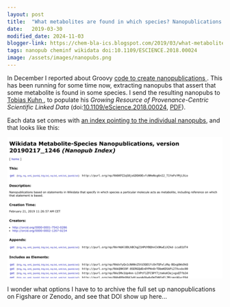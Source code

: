 ```yaml
---
layout: post
title:  "What metabolites are found in which species? Nanopublications from Wikidata"
date:   2019-03-30
modified_date: 2024-11-03
blogger-link: https://chem-bla-ics.blogspot.com/2019/03/what-metabolites-are-found-in-which.html
tags: nanopub cheminf wikidata doi:10.1109/ESCIENCE.2018.00024
image: /assets/images/nanopubs.png
---
```


In December I reported about Groovy [code to create nanopublications <i class="fa-solid fa-recycle fa-xs"></i>](https://chem-bla-ics.linkedchemistry.info/2018/12/27/creating-nanopublications-with-groovy.html).
This has been running for some time now, extracting nanopubs that assert that some
metabolite is found in some species. I send the resulting nanopubs to
[Tobias Kuhn <i class="fa-solid fa-recycle fa-xs"></i>](https://scholia.toolforge.org/author/Q42027946), to populate his
*Growing Resource of Provenance-Centric Scientific Linked Data*
(doi:[10.1109/eScience.2018.00024](https://doi.org/10.1109/eScience.2018.00024),
[PDF](https://arxiv.org/pdf/1809.06532.pdf)).

Each data set comes with [an index pointing to the individual nanopubs](http://np.inn.ac/RA6KPZ2qS8joGDOA9EvfcNHeNsg6nI2_T1YePsYMjL9io),
and that looks like this:

![](/assets/images/nanopubs.png)

I wonder what options I have to to archive the full set up nanopublications on
Figshare or Zenodo, and see that DOI show up here...
